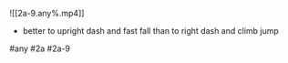 

![[2a-9.any%.mp4]]

* better to upright dash and fast fall than to right dash and climb jump

#any #2a #2a-9
